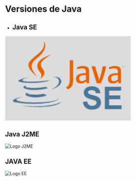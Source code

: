# Versiones de Java

* ## Java SE

![Logo SE](Imagenes/JAVASE.PNG)

## Java J2ME
![Logo J2ME](https://erickcion.files.wordpress.com/2010/08/logo_j2me.png)

## JAVA EE

![Logo EE](https://sdtimes.com/wp-content/uploads/2017/08/javaee1.png)
